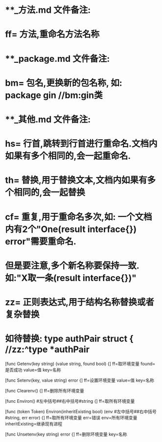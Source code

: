 # **_方法.md 文件备注:
# ff= 方法,重命名方法名称
# 
# **_package.md 文件备注:
# bm= 包名,更换新的包名称, 如: package gin //bm:gin类
#
# **_其他.md 文件备注:
# hs= 行首,跳转到行首进行重命名.文档内如果有多个相同的,会一起重命名.
# th= 替换,用于替换文本,文档内如果有多个相同的,会一起替换
# cf= 重复,用于重命名多次,如: 一个文档内有2个"One(result interface{}) error"需要重命名.
#     但是要注意,多个新名称要保持一致. 如:"X取一条(result interface{})"
# zz= 正则表达式,用于结构名称替换或者复杂替换
#     如待替换: type authPair struct { //zz:^type *authPair

[func Getenv(key string) (value string, found bool) {]
ff=取环境变量
found=是否成功
value=值
key=名称

[func Setenv(key, value string) error {]
ff=设置环境变量
value=值
key=名称

[func Clearenv() {]
ff=删除所有环境变量

[func Environ() #左中括号##右中括号#string {]
ff=取所有环境变量

[func (token Token) Environ(inheritExisting bool) (env #左中括号##右中括号#string, err error) {]
ff=取所有环境变量
err=错误
env=所有环境变量
inheritExisting=继承现有进程

[func Unsetenv(key string) error {]
ff=删除环境变量
key=名称
